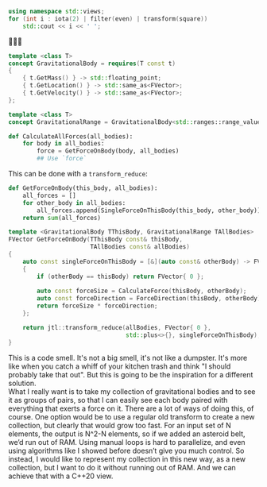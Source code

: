 <section>

```c++ []
using namespace std::views;
for (int i : iota(2) | filter(even) | transform(square))
	std::cout << i << ' ';
``` 

<div class="huge-text">🎉🎆🎊</div>

</section>
<section data-background-image="images/solar-system.png" data-background-size="contain">
</section>
<section data-background-image="images/simplified-gravity.png" data-background-size="contain">
</section>
<section>

```c++ []
template <class T>
concept GravitationalBody = requires(T const t)
{
	{ t.GetMass() } -> std::floating_point;
	{ t.GetLocation() } -> std::same_as<FVector>;
	{ t.GetVelocity() } -> std::same_as<FVector>;
};

template <class T>
concept GravitationalRange = GravitationalBody<std::ranges::range_value_t<T>>;
```

</section>
<section data-background-image="images/simplified-gravity.png" data-background-size="contain">
</section>
<section data-background-image="images/simplified-gravity-red-forces.png" data-background-size="contain">
</section>
<section data-background-image="images/simplified-gravity-total-red-forces.png" data-background-size="contain">
</section>
<section>

```python
def CalculateAllForces(all_bodies):
    for body in all_bodies:
        force = GetForceOnBody(body, all_bodies)
        ## Use `force`
```

</section>
<section>

<div class="fragment">
This can be done with a <code>transform_reduce</code>:
</div>

```python
def GetForceOnBody(this_body, all_bodies):
    all_forces = []
    for other_body in all_bodies:
        all_forces.append(SingleForceOnThisBody(this_body, other_body))
    return sum(all_forces)
```

</section>
<section>

```c++ [|14-15|5-12||7]
template <GravitationalBody TThisBody, GravitationalRange TAllBodies>
FVector GetForceOnBody(TThisBody const& thisBody,
                       TAllBodies const& allBodies)
{
    auto const singleForceOnThisBody = [&](auto const& otherBody) -> FVector
    {
        if (otherBody == thisBody) return FVector{ 0 };
        
        auto const forceSize = CalculateForce(thisBody, otherBody);
        auto const forceDirection = ForceDirection(thisBody, otherBody);
        return forceSize * forceDirection;
    };

    return jtl::transform_reduce(allBodies, FVector{ 0 },
                                 std::plus<>{}, singleForceOnThisBody);
}
```

<aside class="notes">
This is a code smell. It's not a big smell, it's not like a dumpster. It's more like when you catch a whiff of your 
kitchen trash and think "I should probably take that out". But this is going to be the inspiration for a different 
solution.
</aside>

</section>
<section data-background-image="images/planet-transformation-bad.png" data-background-size="contain">
</section>
<section data-background-image="images/planet-transformation-bad-x.png" data-background-size="contain">
</section>
<section data-background-image="images/planet-transformation.png" data-background-size="contain">
<aside class="notes">
What I really want is to take my collection of gravitational bodies and to see it as groups of pairs, so that I can 
easily see each body paired with everything that exerts a force on it. There are a lot of ways of doing this, of course. 
One option would be to use a regular old transform to create a new collection, but clearly that would grow too fast. 
For an input set of N elements, the output is N^2-N elements, so if we added an asteroid belt, we’d run out of RAM. 
Using manual loops is hard to parallelize, and even using algorithms like I showed before doesn’t give you much control. 
So instead, I would like to represent my collection in this new way, as a new collection, but I want to do it without 
running out of RAM. And we can achieve that with a C++20 view.
</aside>
</section>
